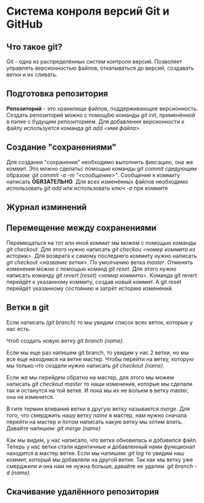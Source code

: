 # Система конроля версий Git и GitHub

## Что такое git?

Git - одна из распределённых систем контроля версий. Позволяет управлять версионностью 
файлов, откатываться до версий, создавать ветки и их сливать.

## Подготовка репозитория

**Репозиторий** - это хранилище файлов, поддерживающее версионность.
Создать репозиторий можно с помощбю команды *git init*, применённой в папке с будущим 
репозиторием.
Для добавления версионности к файлу используется команда *git add <имя файла>*

## Создание "сохранениями"

Для создания "сохранения" необходимо выполнить фиксацию, она же коммит.
Это можно сделатьс помощью команды *git commit* сдедующим образом: *git commit -a -m "<сообщение>"*. 
Сообщение к коммиту написать **ОБЯЗАТЕЛЬНО**.
Для всех изменённых файлов необходимо использовать *git add* или использовать ключ 
*-а* при коммите

## Журнал изминений

## Перемещение между сохранениями

Перемещаться на тот или иной коммит мы можем с помощью команды *git checkout*. Для 
этого нужно написать *git checkou <номер коммита из истории>*. Для  возврата к самому
последнего коммиту нужно написать *git checkout <название ветки>*. По умолчанию ветка *master*.
Отменять изменения можно с помощью команд *git reset*. Для этого нужно 
написать команду *git revert (reset) <номер коммита>*. Команда git revert перейдёт к 
указанному коммиту, создав новый коммит. А git reset перейдёт указанному состоянию и 
затрёт историю изменений.

## Ветки в git

Если написать *(git branch)* то мы увидим список всех веток, которые у нас есть. 

Чтоб создать новую ветку *git branch (name)*. 

Если мы еще раз напишем git branch, то увидим у нас 2 ветки, но мы все еще находимся на ветке мастер. Чтобы перейти на ветку, которую мы только что создали нужно написать
*git checkout (name)*.

Если же мы перейдем обратно на мастер, для этого мы можем написать
*git checkout master* то наши изменения, которые мы сделали так и останутся на той ветке. 
И пока мы их не вольем в ветку master, она не изменится.

В гите термин вливания ветки в другую ветку называется *merge*. Для того, 
что смерджить нашу ветку *name* в мастер, нам нужно сначала перейти на мастер и потом написать какую ветку мы хотим влить.
Давайте напишем:
*git merge (name)*

Как мы видим, у нас написало, что ветка обновилась и добавился файл. Теперь у нас ветки стали идентичные и добавленный нами функционал находится в мастер ветке. 
Если мы напишем:
*git log* то увидим наш коммит, который мы добавляли на другой ветке. Так как мы ветку уже смерджили и она нам не нужна больше, 
давайте ее удалим.
*git branch -d (name)*.

## Скачивание удалённого репозитория